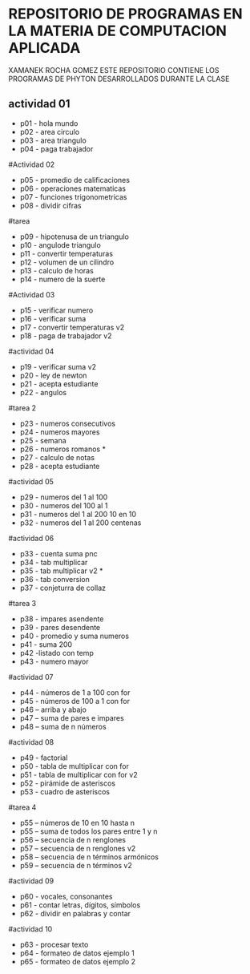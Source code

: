 # REPOSITORIO DE PROGRAMAS EN LA MATERIA DE COMPUTACION APLICADA

XAMANEK ROCHA GOMEZ
ESTE REPOSITORIO CONTIENE LOS PROGRAMAS DE PHYTON DESARROLLADOS DURANTE LA CLASE 

## actividad 01
- p01 - hola mundo 
- p02 - area circulo 
- p03 - area triangulo
- p04 - paga trabajador 

#Actividad 02
- p05 - promedio de calificaciones
- p06 - operaciones matematicas
- p07 - funciones trigonometricas
- p08 - dividir cifras

#tarea
- p09 - hipotenusa de un triangulo 
- p10 - angulode triangulo
- p11 - convertir temperaturas
- p12 - volumen de un cilindro
- p13 - calculo de horas
- p14 - numero de la suerte


#Actividad 03
- p15 - verificar numero
- p16 - verificar suma
- p17 - convertir temperaturas v2
- p18 - paga de trabajador v2 

#actividad 04
- p19 - verificar suma v2
- p20 - ley de newton
- p21 - acepta estudiante
- p22 - angulos

#tarea 2
- p23 - numeros consecutivos
- p24 - numeros mayores
- p25 - semana
- p26 - numeros romanos *
- p27 - calculo de notas
- p28 - acepta estudiante

#actividad 05

- p29 - numeros del 1 al 100
- p30 - numeros del 100 al 1
- p31 - numeros del 1 al 200 10 en 10
- p32 - numeros del 1 al 200 centenas

#actividad 06
- p33 - cuenta suma pnc
- p34 - tab multiplicar
- p35 - tab multiplicar v2 *
- p36 - tab conversion 
- p37 - conjeturra de collaz

#tarea 3
- p38 - impares asendente
- p39 - pares desendente
- p40 - promedio y suma numeros
- p41 - suma 200
- p42 -listado con temp
- p43 - numero mayor

#actividad 07
- p44 - números de 1 a 100 con for
- p45 - números de 100 a 1 con for
- p46 – arriba y abajo
- p47 – suma de pares e impares
- p48 – suma de n números

#actividad 08
- p49 - factorial
- p50 - tabla de multiplicar con for
- p51 - tabla de multiplicar con for v2
- p52 - pirámide de asteriscos
- p53 - cuadro de asteriscos

#tarea 4
- p55 – números de 10 en 10 hasta n
- p55 – suma de todos los pares entre 1 y n
- p56 – secuencia de n renglones
- p57 – secuencia de n renglones v2
- p58 – secuencia de n términos armónicos
- p59 – secuencia de n términos v2

#actividad 09
-  p60 - vocales, consonantes
-  p61 - contar letras, dígitos, símbolos
-  p62 - dividir en palabras y contar
    
#actividad 10
- p63 - procesar texto
- p64 - formateo de datos ejemplo 1
- p65 - formateo de datos ejemplo 2